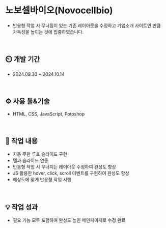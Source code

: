 # 노보셀바이오(Novocellbio)
- 반응형 작업 시 무너짐이 있는 기존 레이아웃을 수정하고 기업소개 사이트인 만큼 가독성을 높이는 것에 집중하였습니다.
<br>

## ⏲️ 개발 기간 
 - 2024.09.30 ~ 2024.10.14
<br>

## ⚙️ 사용 툴&기술
 - HTML, CSS, JavaScript, Potoshop
<br>

## 📝 작업 내용
 - 자동 무한 루프 슬라이드 구현
 - 탭과 슬라이드 연동
 - 반응형 작업 시 무너지는 레이아웃 수정하여 완성도 향상
 - JS 활용한 hover, click, scroll 이벤트를 구현하여 완성도 향상
 - 해상도에 맞게 반응형 작업 시행
<br>

## 💡 작업 성과
 - 필요 기능 모두 포함하여 완성도 높인 메인페이지로 수정 완료
